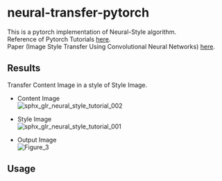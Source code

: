 # neural-transfer-pytorch
This is a pytorch implementation of Neural-Style algorithm.  
Reference of Pytorch Tutorials [here](https://pytorch.org/tutorials/advanced/neural_style_tutorial.html).  
Paper (Image Style Transfer Using Convolutional Neural Networks) [here](https://www.cv-foundation.org/openaccess/content_cvpr_2016/papers/Gatys_Image_Style_Transfer_CVPR_2016_paper.pdf).

## Results
Transfer Content Image in a style of Style Image.

- Content Image  
![sphx_glr_neural_style_tutorial_002](https://user-images.githubusercontent.com/50588393/81082139-d77fd200-8f2d-11ea-805b-e23032483b22.png)

- Style Image  
![sphx_glr_neural_style_tutorial_001](https://user-images.githubusercontent.com/50588393/81082130-d3ec4b00-8f2d-11ea-9d39-b11a34637ebf.png)

- Output Image  
![Figure_3](https://user-images.githubusercontent.com/50588393/81081870-70621d80-8f2d-11ea-8040-d74dab0239a2.png)

## Usage
